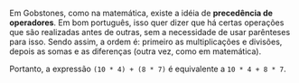 Em Gobstones, como na matemática, existe a idéia de **precedência de operadores**. Em bom português, isso quer dizer que há certas operações que são realizadas antes de outras, sem a necessidade de usar parênteses para isso. Sendo assim, a ordem é: primeiro as multiplicações e divisões, depois as somas e as diferenças (outra vez, como em matemática).

Portanto, a expressão `(10 * 4) + (8 * 7)` é equivalente a `10 * 4 + 8 * 7`.
 
